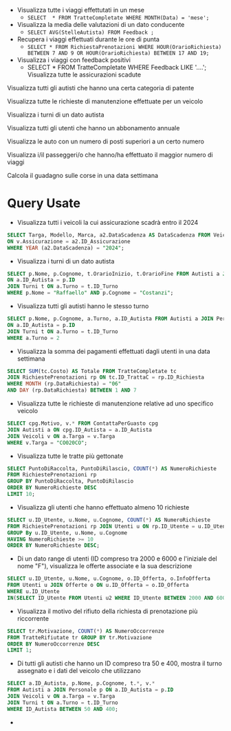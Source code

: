 - Visualizza tutte i viaggi effettutati in un mese
	- `SELECT  * FROM TratteCompletate WHERE MONTH(Data) = 'mese';`
- Visualizza la media delle valutazioni di un dato conducente
	- `SELECT AVG(StelleAutista) FROM Feedback ;`
- Recupera i viaggi effettuati durante le ore di punta
	- `SELECT * FROM RichiestaPrenotazioni WHERE HOUR(OrarioRichiesta) BETWEEN 7 AND 9 OR HOUR(OrarioRichiesta) BETWEEN 17 AND 19;`
- Visualizza i viaggi con feedback positivi
	- SELECT * FROM TratteCompletate WHERE Feedback LIKE '....';
Visualizza tutte le assicurazioni scadute

Visualizza tutti gli autisti che hanno una certa categoria di patente

Visualizza tutte le richieste di manutenzione effettuate per un veicolo

Visualizza i turni di un dato autista 

Visualizza tutti gli utenti che hanno un abbonamento annuale

Visualizza le auto con un numero di posti superiori a un certo numero

Visualizza i/il passeggeri/o che hanno/ha effettuato il maggior numero di viaggi

Calcola il guadagno sulle corse in una data settimana

# Query Usate

- Visualizza tutti i veicoli la cui assicurazione scadrà entro il 2024
```SQL
SELECT Targa, Modello, Marca, a2.DataScadenza AS DataScadenza FROM Veicoli v LEFT JOIN Assicurazione a2
ON v.Assicurazione = a2.ID_Assicurazione
WHERE YEAR (a2.DataScadenza) = "2024";
```
- Visualizza i turni di un dato autista
``` sql
SELECT p.Nome, p.Cognome, t.OrarioInizio, t.OrarioFine FROM Autisti a JOIN Personale p
ON a.ID_Autista = p.ID
JOIN Turni t ON a.Turno = t.ID_Turno
WHERE p.Nome = "Raffaello" AND p.Cognome = "Costanzi";
```
- Visualizza tutti gli autisti hanno le stesso turno
```SQL
SELECT p.Nome, p.Cognome, a.Turno, a.ID_Autista FROM Autisti a JOIN Personale p
ON a.ID_Autista = p.ID
JOIN Turni t ON a.Turno = t.ID_Turno
WHERE a.Turno = 2
```
- Visualizza la somma dei pagamenti effettuati dagli utenti in una data settimana
```SQL
SELECT SUM(tc.Costo) AS Totale FROM TratteCompletate tc
JOIN RichiestePrenotazioni rp ON tc.ID_TrattaC = rp.ID_Richiesta
WHERE MONTH (rp.DataRichiesta) = "06"
AND DAY (rp.DataRichiesta) BETWEEN 1 AND 7
```
- Visualizza tutte le richieste di manutenzione relative ad uno specifico veicolo
```SQL
SELECT cpg.Motivo, v.* FROM ContattaPerGuasto cpg
JOIN Autisti a ON cpg.ID_Autista = a.ID_Autista
JOIN Veicoli v ON a.Targa = v.Targa
WHERE v.Targa = "CO020CO";
```
- Visualizza tutte le tratte più gettonate
```SQL
SELECT PuntoDiRaccolta, PuntoDiRilascio, COUNT(*) AS NumeroRichieste
FROM RichiestePrenotazioni rp
GROUP BY PuntoDiRaccolta, PuntoDiRilascio
ORDER BY NumeroRichieste DESC
LIMIT 10;
```
- Visualizza gli utenti che hanno effettuato almeno 10 richieste
```SQL
SELECT u.ID_Utente, u.Nome, u.Cognome, COUNT(*) AS NumeroRichieste
FROM RichiestePrenotazioni rp JOIN Utenti u ON rp.ID_Utente = u.ID_Utente
GROUP By u.ID_Utente, u.Nome, u.Cognome
HAVING NumeroRichieste >= 10
ORDER BY NumeroRichieste DESC;
```
-  Di un dato range di utenti (ID compreso tra 2000 e 6000 e l'iniziale del nome "F"), visualizza le offerte associate e la sua descrizione
```SQL
SELECT u.ID_Utente, u.Nome, u.Cognome, o.ID_Offerta, o.InfoOfferta
FROM Utenti u JOIN Offerte o ON u.ID_Offerta = o.ID_Offerta
WHERE u.ID_Utente
IN(SELECT ID_Utente FROM Utenti u2 WHERE ID_Utente BETWEEN 2000 AND 6000 AND Nome LIKE "F%")
```
- Visualizza il motivo del rifiuto della richiesta di prenotazione più riccorrente
```SQL
SELECT tr.Motivazione, COUNT(*) AS NumeroOccorrenze
FROM TratteRifiutate tr GROUP BY tr.Motivazione
ORDER BY NumeroOccorrenze DESC
LIMIT 1;
```
-  Di tutti gli autisti che hanno un ID compreso tra 50 e 400, mostra il turno assegnato e i dati del veicolo che utilizzano
```SQL
SELECT a.ID_Autista, p.Nome, p.Cognome, t.*, v.*
FROM Autisti a JOIN Personale p ON a.ID_Autista = p.ID
JOIN Veicoli v ON a.Targa = v.Targa
JOIN Turni t ON a.Turno = t.ID_Turno
WHERE ID_Autista BETWEEN 50 AND 400;
```
- 

